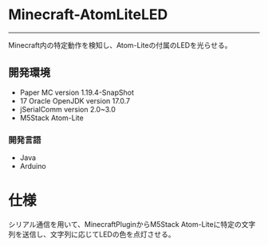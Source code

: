 # Minecraft-AtomLiteLED
- - -
Minecraft内の特定動作を検知し、Atom-Liteの付属のLEDを光らせる。
## 開発環境
- Paper MC version 1.19.4-SnapShot
- 17 Oracle OpenJDK version 17.0.7
- jSerialComm version 2.0~3.0
- M5Stack Atom-Lite
### 開発言語
- Java
- Arduino

# 仕様
シリアル通信を用いて、MinecraftPluginからM5Stack Atom-Liteに特定の文字列を送信し、文字列に応じてLEDの色を点灯させる。
